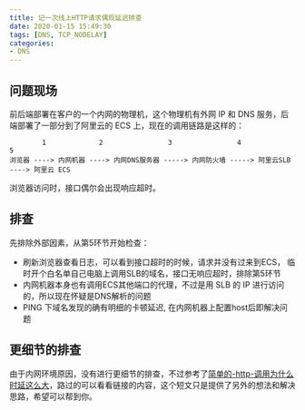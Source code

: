```yaml
---
title: 记一次线上HTTP请求偶现延迟排查
date: 2020-01-15 15:49:30
tags: [DNS, TCP_NODELAY]
categories: 
- DNS
---
```


## 问题现场
前后端部署在客户的一个内网的物理机，这个物理机有外网 IP 和 DNS 服务，后端部署了一部分到了阿里云的 ECS 上，现在的调用链路是这样的：
```
        1             2                3                4               5
浏览器 ----> 内网机器 ----> 内网DNS服务器 -----> 内网防火墙 -----> 阿里云SLB ----> 阿里云 ECS
```
浏览器访问时，接口偶尔会出现响应超时。

## 排查
先排除外部因素，从第5环节开始检查：
- 刷新浏览器查看日志，可以看到接口超时的时候，请求并没有过来到ECS， 临时开个白名单自己电脑上调用SLB的域名，接口无响应超时，排除第5环节
- 内网机器本身也有调用ECS其他端口的代理，不过是用 SLB 的 IP 进行访问的，所以现在怀疑是DNS解析的问题
- PING 下域名发现的确有明细的卡顿延迟, 在内网机器上配置host后即解决问题

## 更细节的排查
由于内网环境原因，没有进行更细节的排查，不过参考了[简单的-http-调用为什么时延这么大](http://www.disheng.tech/blog/%E7%AE%80%E5%8D%95%E7%9A%84-http-%E8%B0%83%E7%94%A8%E4%B8%BA%E4%BB%80%E4%B9%88%E6%97%B6%E5%BB%B6%E8%BF%99%E4%B9%88%E5%A4%A7/)，路过的可以看看链接的内容，这个短文只是提供了另外的想法和解决思路，希望可以帮到你。



